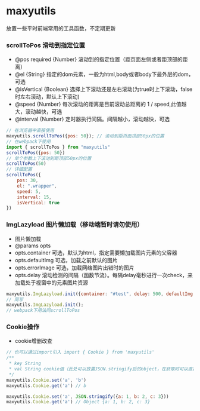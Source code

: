 # maxyutils
放置一些平时前端常用的工具函数，不定期更新

### scrollToPos 滑动到指定位置
- @pos required {Number} 滚动到的指定位置（距页面左侧或者距顶部的距离）
- @el {String} 指定的dom元素，一般为html,body或者body下最外层的dom，可选
- @isVertical {Boolean} 选择上下滚动还是左右滚动(为true时上下滚动，false时左右滚动，默认上下滚动)
- @speed {Number} 每次滚动的距离是目前滚动总距离的 1 / speed,此值越大，滚动越快，可选
- @interval {Number} 定时器执行间隔。间隔越小，滚动越快，可选

``` javascript
// 在浏览器中直接使用
maxyutils.scrollToPos({pos: 50}); // 滚动到距页面顶部50px的位置
// 在webpack下使用
import { scrollToPos } from "maxyutils" 
scrollToPos({pos: 50})  
// 单个参数上下滚动到距顶部50px的位置
scrollToPos(50)
// 详细配置
scrollToPos({
    pos: 30, 
    el: ".wrapper", 
    speed: 5, 
    interval: 15, 
    isVertical: true
})
```

### ImgLazyload 图片懒加载（移动端暂时请勿使用）
- 图片懒加载
- @params opts
- opts.container 可选，默认为html，指定需要懒加载图片元素的父容器
- opts.defaultImg 可选，加载之前默认的图片
- opts.errorImage 可选，加载网络图片出错时的图片
- opts.delay 滚动检测的间隔（函数节流）。每隔delay毫秒进行一次check，来加载处于视窗中的元素图片资源
``` javascript
maxyutils.ImgLazyload.init({container: "#test", delay: 500, defaultImg: "", errorImg: ""});
// 简写
maxyutils.ImgLazyload.init();
// webpack下用法同scrollToPos
``` 

### Cookie操作
- cookie增删改查
``` javascript
// 也可以通过import引入 import { Cookie } from 'maxyutils'
/**
 * key String 
 * val String cookie值（此处可以放置JSON.stringify后的object，在获取时可以直接获取到object）
 */
maxyutils.Cookie.set('a', 'b')
maxyutils.Cookie.get('a') // b

maxyutils.Cookie.set('a', JSON.stringify({a: 1, b: 2, c: 3}))
maxyutils.Cookie.get('a') // Object {a: 1, b: 2, c: 3} 
```
